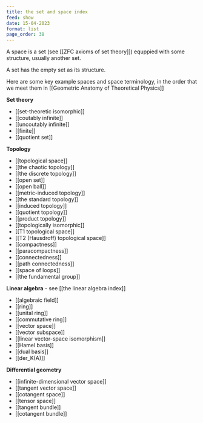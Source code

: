 ```yaml
---
title: the set and space index
feed: show
date: 15-04-2023
format: list
page_order: 38
---
```



A space is a set (see [[ZFC axioms of set theory]]) equppied with some structure, usually another set. 

A set has the empty set as its structure.

Here are some key example spaces and space terminology, in the order that we meet them in [[Geometric Anatomy of Theoretical Physics]]

**Set theory**
- [[set-theoretic isomorphic]]
- [[coutably infinite]]
- [[uncoutably infinite]]
- [[finite]]
- [[quotient set]]

**Topology**
- [[topological space]]
- [[the chaotic topology]]
- [[the discrete topology]]
- [[open set]]
- [[open ball]]
- [[metric-induced topology]]
- [[the standard topology]]
- [[induced topology]]
- [[quotient topology]]
- [[product topology]]
- [[topologically isomorphic]]
- [[T1 topological space]]
- [[T2 (Hausdroff) topological space]]
- [[compactness]]
- [[paracompactness]]
- [[connectedness]]
- [[path connectedness]]
- [[space of loops]]
- [[the fundamental group]]

**Linear algebra** - see [[the linear algebra index]]
- [[algebraic field]]
- [[ring]]
- [[unital ring]]
- [[commutative ring]]
- [[vector space]]
- [[vector subspace]]
- [[linear vector-space isomorphism]]
- [[Hamel basis]]
- [[dual basis]]
- [[der_K(A)]]

**Differential geometry**
- [[infinite-dimensional vector space]]
- [[tangent vector space]]
- [[cotangent space]]
- [[tensor space]]
- [[tangent bundle]]
- [[cotangent bundle]]
